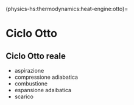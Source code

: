 (physics-hs:thermodynamics:heat-engine:otto)=
# Ciclo Otto

## Ciclo Otto reale
- aspirazione
- compressione adiabatica
- combustione
- espansione adaibatica
- scarico


